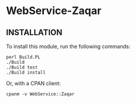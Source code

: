 # WebService-Zaqar

## INSTALLATION

To install this module, run the following commands:

    perl Build.PL
    ./Build
    ./Build test
    ./Build install

Or, with a CPAN client:

    cpanm -v WebService::Zaqar
